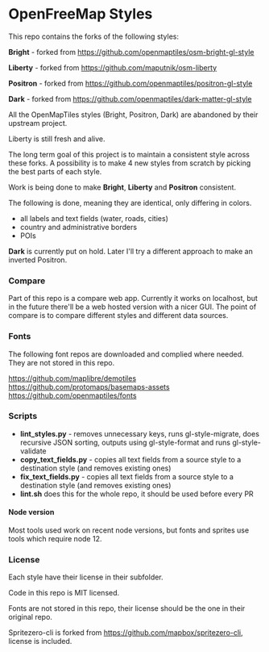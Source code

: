 # OpenFreeMap Styles

This repo contains the forks of the following styles:

**Bright** - forked from https://github.com/openmaptiles/osm-bright-gl-style

**Liberty** - forked from https://github.com/maputnik/osm-liberty

**Positron** - forked from https://github.com/openmaptiles/positron-gl-style

**Dark** - forked from https://github.com/openmaptiles/dark-matter-gl-style

All the OpenMapTiles styles (Bright, Positron, Dark) are abandoned by their upstream project.

Liberty is still fresh and alive. 

The long term goal of this project is to maintain a consistent style across these forks. A possibility is to make 4 new styles from scratch by picking the best parts of each style.

Work is being done to make **Bright**, **Liberty** and **Positron** consistent. 

The following is done, meaning they are identical, only differing in colors.

- all labels and text fields (water, roads, cities)
- country and administrative borders
- POIs

**Dark** is currently put on hold. Later I'll try a different approach to make an inverted Positron.



### Compare

Part of this repo is a compare web app. Currently it works on localhost, but in the future there'll be a web hosted version with a nicer GUI. The point of compare is to compare different styles and different data sources.



### Fonts

The following font repos are downloaded and complied where needed. They are not stored in this repo.

https://github.com/maplibre/demotiles
https://github.com/protomaps/basemaps-assets
https://github.com/openmaptiles/fonts



### Scripts

- **lint_styles.py** - removes unnecessary keys, runs gl-style-migrate, does recursive JSON sorting, outputs using gl-style-format and runs gl-style-validate
- **copy_text_fields.py** - copies all text fields from a source style to a destination style (and removes existing ones)
- **fix_text_fields.py** - copies all text fields from a source style to a destination style (and removes existing ones)
- **lint.sh** does this for the whole repo, it should be used before every PR



#### Node version

Most tools used work on recent node versions, but fonts and sprites use tools which require node 12.



### License

Each style have their license in their subfolder.

Code in this repo is MIT licensed.

Fonts are not stored in this repo, their license should be the one in their original repo.

Spritezero-cli is forked from https://github.com/mapbox/spritezero-cli, license is included.
